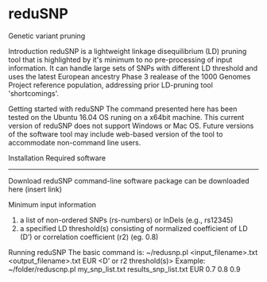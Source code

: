 # reduSNP
Genetic variant pruning

Introduction
reduSNP is a lightweight linkage disequilibrium (LD) pruning tool that is highlighted by it's minimum to no pre-processing of input information. It can handle large sets of SNPs with different LD threshold and uses the latest European ancestry Phase 3 realease of the 1000 Genomes Project reference population, addressing prior LD-pruning tool 'shortcomings'.

Getting started with reduSNP
The command presented here has been tested on the Ubuntu 16.04 OS runing on a x64bit machine.  This current version of reduSNP does not support Windows or Mac OS.  Future versions of the software tool may include web-based version of the tool to accommodate non-command line users.

Installation
Required software
***

Download
reduSNP command-line software package can be downloaded here (insert link)

Minimum input information
1. a list of non-ordered SNPs (rs-numbers) or InDels (e.g., rs12345)
2. a specified LD threshold(s) consisting of normalized coefficient of LD (D’) or correlation coefficient (r2) (eg. 0.8)

Running reduSNP
The basic command is:
~/redusnp.pl <input_filename>.txt <output_filename>.txt  EUR <D’ or r2 threshold(s)>
Example:  
~/folder/reduscnp.pl my_snp_list.txt results_snp_list.txt EUR 0.7 0.8 0.9 
